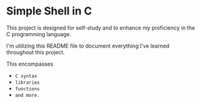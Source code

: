 # Simple Shell in C
This project is designed for self-study and to enhance my proficiency in the C programming language.

I'm utilizing this README file to document everything I've learned throughout this project.

This encompasses
- ``C syntax``
- ``libraries``
- ``functions``
- ``and more.``
